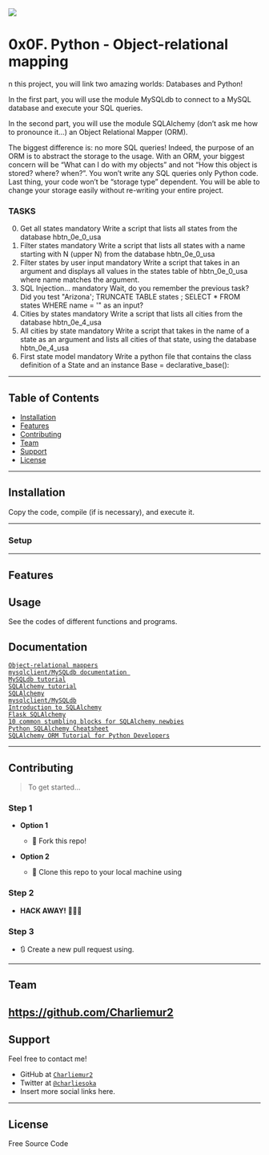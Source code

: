 <img src="https://www.fullstackpython.com/img/visuals/orms-bridge.png">

# 0x0F. Python - Object-relational mapping

n this project, you will link two amazing worlds: Databases and Python!

In the first part, you will use the module MySQLdb to connect to a MySQL database and execute your SQL queries.

In the second part, you will use the module SQLAlchemy (don’t ask me how to pronounce it…) an Object Relational Mapper (ORM).

The biggest difference is: no more SQL queries! Indeed, the purpose of an ORM is to abstract the storage to the usage. With an ORM, your biggest concern will be “What can I do with my objects” and not “How this object is stored? where? when?”. You won’t write any SQL queries only Python code. Last thing, your code won’t be “storage type” dependent. You will be able to change your storage easily without re-writing your entire project.

### TASKS ###
0. Get all states mandatory
Write a script that lists all states from the database hbtn_0e_0_usa
1. Filter states mandatory
Write a script that lists all states with a name starting with N (upper N) from the database hbtn_0e_0_usa
2. Filter states by user input mandatory
Write a script that takes in an argument and displays all values in the states table of hbtn_0e_0_usa where name matches the argument.
3. SQL Injection... mandatory
Wait, do you remember the previous task? Did you test "Arizona'; TRUNCATE TABLE states ; SELECT * FROM states WHERE name = '" as an input?
4. Cities by states mandatory
Write a script that lists all cities from the database hbtn_0e_4_usa
5. All cities by state mandatory
Write a script that takes in the name of a state as an argument and lists all cities of that state, using the database hbtn_0e_4_usa
6. First state model mandatory
Write a python file that contains the class definition of a State and an instance Base = declarative_base():




---

## Table of Contents

- [Installation](#installation)
- [Features](#features)
- [Contributing](#contributing)
- [Team](#team)
- [Support](#support)
- [License](#license)


---


## Installation

Copy the code, compile (if is necessary), and execute it.

---

### Setup

---

## Features
## Usage 

See the codes of different functions and programs.

## Documentation 

<a href="https://intranet.hbtn.io/rltoken/IqdjUaZ31ZfP6eT-lTyUkA">`Object-relational mappers`</a><br>
<a href="https://intranet.hbtn.io/rltoken/rMJpVJ1_YjMWfvY00I7Kpw">`mysqlclient/MySQLdb documentation `</a><br>
<a href="https://intranet.hbtn.io/rltoken/KskI6xMlQCYJyE0UVPJfKQ">`MySQLdb tutorial`</a><br>
<a href="https://intranet.hbtn.io/rltoken/9JWveMwNKe3IUErdEbDsUQ">`SQLAlchemy tutorial`</a><br>
<a href="https://intranet.hbtn.io/rltoken/E9dLS6Shaezq4ivnGxN_RA">`SQLAlchemy`</a><br>
<a href="https://intranet.hbtn.io/rltoken/SSoBE3ckyGFi3NexCH3nuw">`mysqlclient/MySQLdb`</a><br>
<a href="https://intranet.hbtn.io/rltoken/I5bvhPGTOu3_-T-4jpN-hg">`Introduction to SQLAlchemy`</a><br>
<a href="https://intranet.hbtn.io/rltoken/UvaHESHeqlRA0Z0uQFi0_A">`Flask SQLAlchemy`</a><br>
<a href="https://intranet.hbtn.io/rltoken/Zb8Yc2WycLLYX8gnLlwZKw">`10 common stumbling blocks for SQLAlchemy newbies`</a><br>
<a href="https://intranet.hbtn.io/rltoken/XHPAX7-ydSou2BLWHII8Vw">`Python SQLAlchemy Cheatsheet`</a><br>
<a href="https://intranet.hbtn.io/rltoken/aeLSQ039BhLhamU2BjqsOw">`SQLAlchemy ORM Tutorial for Python Developers`</a><br>

---

## Contributing

> To get started...

### Step 1

- **Option 1**
    - 🍴 Fork this repo!

- **Option 2**
    - 👯 Clone this repo to your local machine using 

### Step 2

- **HACK AWAY!** 🔨🔨🔨

### Step 3

- 🔃 Create a new pull request using. 
---

## Team

https://github.com/Charliemur2
---

## Support

Feel free to contact me!

- GitHub at <a href="https://github.com/Charliemur2">`Charliemur2`</a>
- Twitter at <a href="https://twitter.com/charliesoka">`@charliesoka`</a>
- Insert more social links here.

---

## License

Free Source Code
